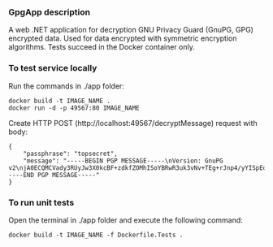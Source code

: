 ### GpgApp description

A web .NET application for decryption GNU Privacy Guard (GnuPG, GPG) encrypted data.
Used for data encrypted with symmetric encryption algorithms. 
Tests succeed in the Docker container only.

### To test service locally
Run the commands in ./app folder:
    
    docker build -t IMAGE_NAME .
    docker run -d -p 49567:80 IMAGE_NAME

Create HTTP POST (http://localhost:49567/decryptMessage) request with body:

    {
        "passphrase": "topsecret",
        "message": "-----BEGIN PGP MESSAGE-----\nVersion: GnuPG v2\njA0ECQMCVady3RUyJw3X0kcBF+zdkfZOMhISoYBRwR3uk3vNv+TEg+rJnp4/yYISpEoI2S82cDiCNBIVAYWB8WKPtH2R2YSussKhpSJ4mFgqyOA01uwroA==\n=KvJQ\n-----END PGP MESSAGE-----"
    }

### To run unit tests

Open the terminal in ./app folder and execute the following command:

    docker build -t IMAGE_NAME -f Dockerfile.Tests .


